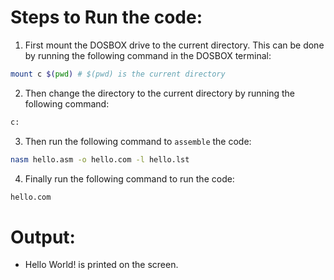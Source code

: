 # Steps to Run the code:
1. First mount the DOSBOX drive to the current directory. This can be done by running the following command in the DOSBOX terminal:
```bash
mount c $(pwd) # $(pwd) is the current directory
```

2. Then change the directory to the current directory by running the following command:
```bash
c:
```
3. Then run the following command to `assemble` the code:
```bash
nasm hello.asm -o hello.com -l hello.lst
```
4. Finally run the following command to run the code:
```bash
hello.com
```

# Output:
- Hello World! is printed on the screen.
